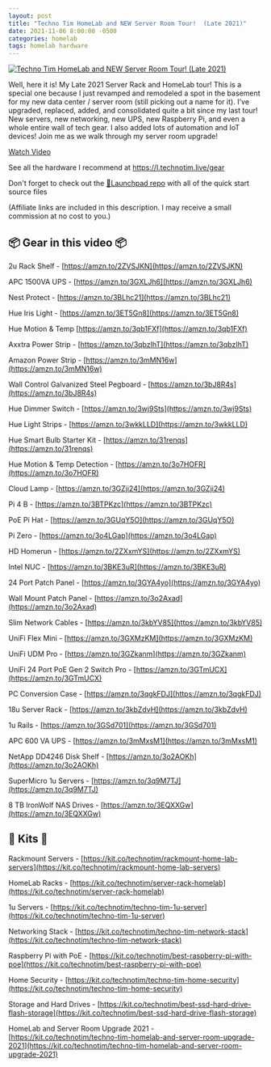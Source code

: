 ```yaml
---
layout: post
title: "Techno Tim HomeLab and NEW Server Room Tour!  (Late 2021)"
date: 2021-11-06 8:00:00 -0500
categories: homelab
tags: homelab hardware
---
```


[![Techno Tim HomeLab and NEW Server Room Tour!  (Late 2021)](https://img.youtube.com/vi/u45Z4yGTgs8/0.jpg)](https://www.youtube.com/watch?v=u45Z4yGTgs8 "Techno Tim HomeLab and NEW Server Room Tour!  (Late 2021)")

Well, here it is!  My Late 2021 Server Rack and HomeLab tour!  This is a special one because I just revamped and remodeled a spot in the basement for my new data center / server room (still picking out a name for it).  I've upgraded, replaced, added, and consolidated quite a bit since my last tour!  New servers, new networking, new UPS, new Raspberry Pi, and even a whole entire wall of tech gear.   I also added lots of automation and IoT devices!  Join me as we walk through my server room upgrade!

[Watch Video](https://www.youtube.com/watch?v=u45Z4yGTgs8)

See all the hardware I recommend at <https://l.technotim.live/gear>

Don't forget to check out the [🚀Launchpad repo](https://l.technotim.live/quick-start) with all of the quick start source files

(Affiliate links are included in this description. I may receive a small commission at no cost to you.)

## 📦 Gear in this video 📦

2u Rack Shelf - [https://amzn.to/2ZVSJKN](https://amzn.to/2ZVSJKN)

APC 1500VA UPS - [https://amzn.to/3GXLJh6](https://amzn.to/3GXLJh6)

Nest Protect - [https://amzn.to/3BLhc21](https://amzn.to/3BLhc21)

Hue Iris Light - [https://amzn.to/3ET5Gn8](https://amzn.to/3ET5Gn8)

Hue Motion & Temp [https://amzn.to/3qb1FXf](https://amzn.to/3qb1FXf)

Axxtra Power Strip - [https://amzn.to/3qbzIhT](https://amzn.to/3qbzIhT)

Amazon Power Strip - [https://amzn.to/3mMN16w](https://amzn.to/3mMN16w)

Wall Control Galvanized Steel Pegboard - [https://amzn.to/3bJ8R4s](https://amzn.to/3bJ8R4s)

Hue Dimmer Switch - [https://amzn.to/3wj9Sts](https://amzn.to/3wj9Sts)

Hue Light Strips - [https://amzn.to/3wkkLLD](https://amzn.to/3wkkLLD)

Hue Smart Bulb Starter Kit - [https://amzn.to/31renqs](https://amzn.to/31renqs)

Hue Motion & Temp Detection - [https://amzn.to/3o7HOFR](https://amzn.to/3o7HOFR)

Cloud Lamp - [https://amzn.to/3GZji24](https://amzn.to/3GZji24)

Pi 4 B - [https://amzn.to/3BTPKzc](https://amzn.to/3BTPKzc)

PoE Pi Hat - [https://amzn.to/3GUqY5O](https://amzn.to/3GUqY5O)

Pi Zero - [https://amzn.to/3o4LGap](https://amzn.to/3o4LGap)

HD Homerun - [https://amzn.to/2ZXxmYS](https://amzn.to/2ZXxmYS)

Intel NUC - [https://amzn.to/3BKE3uR](https://amzn.to/3BKE3uR)

24 Port Patch Panel - [https://amzn.to/3GYA4yo](https://amzn.to/3GYA4yo)

Wall Mount Patch Panel - [https://amzn.to/3o2Axad](https://amzn.to/3o2Axad)

Slim Network Cables - [https://amzn.to/3kbYV85](https://amzn.to/3kbYV85)

UniFi Flex Mini - [https://amzn.to/3GXMzKM](https://amzn.to/3GXMzKM)

UniFi UDM Pro - [https://amzn.to/3GZkanm](https://amzn.to/3GZkanm)

UniFi 24 Port PoE Gen 2 Switch Pro - [https://amzn.to/3GTmUCX](https://amzn.to/3GTmUCX)

PC Conversion Case - [https://amzn.to/3qgkFDJ](https://amzn.to/3qgkFDJ)

18u Server Rack - [https://amzn.to/3kbZdvH](https://amzn.to/3kbZdvH)

1u Rails - [https://amzn.to/3GSd701](https://amzn.to/3GSd701)

APC 600 VA UPS - [https://amzn.to/3mMxsM1](https://amzn.to/3mMxsM1)

NetApp DD4246 Disk Shelf - [https://amzn.to/3o2AOKh](https://amzn.to/3o2AOKh)

SuperMicro 1u Servers - [https://amzn.to/3q9M7TJ](https://amzn.to/3q9M7TJ)

8 TB IronWolf NAS Drives  - [https://amzn.to/3EQXXGw](https://amzn.to/3EQXXGw)

## 🚀 Kits 🚀

Rackmount Servers - [https://kit.co/technotim/rackmount-home-lab-servers](https://kit.co/technotim/rackmount-home-lab-servers)

HomeLab Racks  - [https://kit.co/technotim/server-rack-homelab](https://kit.co/technotim/server-rack-homelab)

1u Servers - [https://kit.co/technotim/techno-tim-1u-server](https://kit.co/technotim/techno-tim-1u-server)

Networking Stack - [https://kit.co/technotim/techno-tim-network-stack](https://kit.co/technotim/techno-tim-network-stack)

Raspberry Pi with PoE - [https://kit.co/technotim/best-raspberry-pi-with-poe](https://kit.co/technotim/best-raspberry-pi-with-poe)

Home Security - [https://kit.co/technotim/techno-tim-home-security](https://kit.co/technotim/techno-tim-home-security)

Storage and Hard Drives - [https://kit.co/technotim/best-ssd-hard-drive-flash-storage](https://kit.co/technotim/best-ssd-hard-drive-flash-storage)

HomeLab and Server Room Upgrade 2021 - [https://kit.co/technotim/techno-tim-homelab-and-server-room-upgrade-2021](https://kit.co/technotim/techno-tim-homelab-and-server-room-upgrade-2021)
